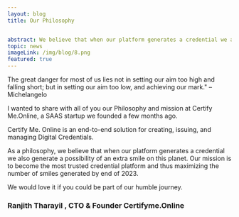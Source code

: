 ```yaml
---
layout: blog
title: Our Philosophy


abstract: We believe that when our platform generates a credential we also generate a possibility of an extra smile on this planet
topic: news
imageLink: /img/blog/8.png
featured: true
---
```

The great danger for most of us lies not in setting our aim too high and falling short; but in setting our aim too low, and achieving our mark." –Michelangelo

I wanted to share with all of you our Philosophy and mission at Certify Me.Online, a SAAS startup we founded a few months ago.

Certify Me. Online is an end-to-end solution for creating, issuing, and managing Digital Credentials.

As a philosophy, we believe that when our platform generates a credential we also generate a possibility of an extra smile on this planet.
Our mission is to become the most trusted credential platform and thus maximizing the number of smiles generated by end of 2023.

We would love it if you could be part of our humble journey. 

### Ranjith Tharayil , CTO & Founder  Certifyme.Online
